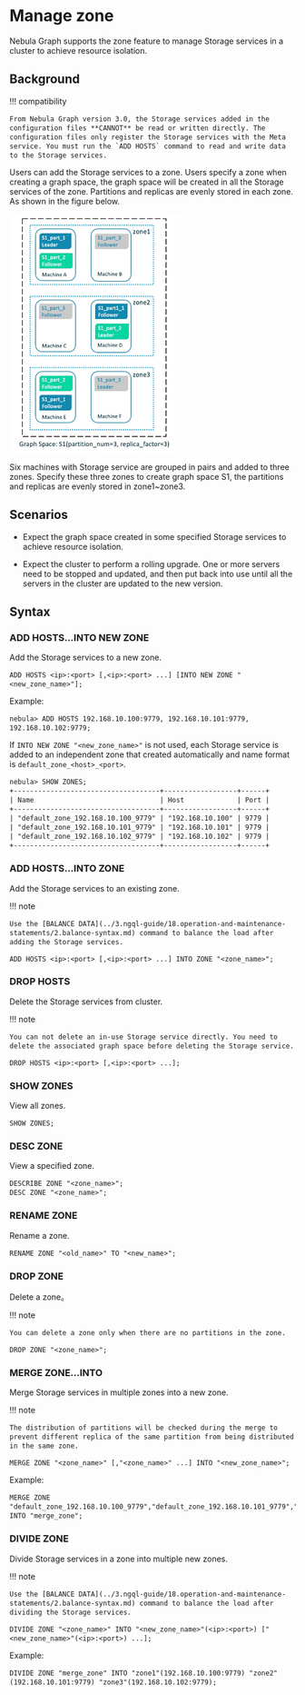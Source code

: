 # Manage zone

Nebula Graph supports the zone feature to manage Storage services in a cluster to achieve resource isolation.

## Background

!!! compatibility

    From Nebula Graph version 3.0, the Storage services added in the configuration files **CANNOT** be read or written directly. The configuration files only register the Storage services with the Meta service. You must run the `ADD HOSTS` command to read and write data to the Storage services.

Users can add the Storage services to a zone. Users specify a zone when creating a graph space, the graph space will be created in all the Storage services of the zone. Partitions and replicas are evenly stored in each zone. As shown in the figure below.

![Zone figure](zone.png)

Six machines with Storage service are grouped in pairs and added to three zones. Specify these three zones to create graph space S1, the partitions and replicas are evenly stored in zone1~zone3.

## Scenarios

- Expect the graph space created in some specified Storage services to achieve resource isolation.

- Expect the cluster to perform a rolling upgrade. One or more servers need to be stopped and updated, and then put back into use until all the servers in the cluster are updated to the new version.

## Syntax

### ADD HOSTS...INTO NEW ZONE

Add the Storage services to a new zone.

```ngql
ADD HOSTS <ip>:<port> [,<ip>:<port> ...] [INTO NEW ZONE "<new_zone_name>"];
```

Example:

```ngql
nebula> ADD HOSTS 192.168.10.100:9779, 192.168.10.101:9779, 192.168.10.102:9779;
```

If `INTO NEW ZONE "<new_zone_name>"` is not used, each Storage service is added to an independent zone that created automatically and name format is `default_zone_<host>_<port>`.

```ngql
nebula> SHOW ZONES;
+------------------------------------+------------------+------+
| Name                               | Host             | Port |
+------------------------------------+------------------+------+
| "default_zone_192.168.10.100_9779" | "192.168.10.100" | 9779 |
| "default_zone_192.168.10.101_9779" | "192.168.10.101" | 9779 |
| "default_zone_192.168.10.102_9779" | "192.168.10.102" | 9779 |
+------------------------------------+------------------+------+
```

### ADD HOSTS...INTO ZONE

Add the Storage services to an existing zone.

!!! note

    Use the [BALANCE DATA](../3.ngql-guide/18.operation-and-maintenance-statements/2.balance-syntax.md) command to balance the load after adding the Storage services.

```ngql
ADD HOSTS <ip>:<port> [,<ip>:<port> ...] INTO ZONE "<zone_name>";
```

### DROP HOSTS

Delete the Storage services from cluster.

!!! note

    You can not delete an in-use Storage service directly. You need to delete the associated graph space before deleting the Storage service.

```ngql
DROP HOSTS <ip>:<port> [,<ip>:<port> ...];
```

### SHOW ZONES

View all zones.

```ngql
SHOW ZONES;
```

### DESC ZONE

View a specified zone.

```ngql
DESCRIBE ZONE "<zone_name>";
DESC ZONE "<zone_name>";
```

### RENAME ZONE

Rename a zone.

```ngql
RENAME ZONE "<old_name>" TO "<new_name>";
```

### DROP ZONE

Delete a zone。

!!! note

    You can delete a zone only when there are no partitions in the zone.

```ngql
DROP ZONE "<zone_name>";
```

### MERGE ZONE...INTO

Merge Storage services in multiple zones into a new zone.

!!! note

    The distribution of partitions will be checked during the merge to prevent different replica of the same partition from being distributed in the same zone.

```ngql
MERGE ZONE "<zone_name>" [,"<zone_name>" ...] INTO "<new_zone_name>";
```

Example:

```ngql
MERGE ZONE "default_zone_192.168.10.100_9779","default_zone_192.168.10.101_9779","default_zone_192.168.10.102_9779" INTO "merge_zone";
```

### DIVIDE ZONE

Divide Storage services in a zone into multiple new zones.

!!! note

    Use the [BALANCE DATA](../3.ngql-guide/18.operation-and-maintenance-statements/2.balance-syntax.md) command to balance the load after dividing the Storage services.

```ngql
DIVIDE ZONE "<zone_name>" INTO "<new_zone_name>"(<ip>:<port>) ["<new_zone_name>"(<ip>:<port>) ...];
```

Example:

```ngql
DIVIDE ZONE "merge_zone" INTO "zone1"(192.168.10.100:9779) "zone2"(192.168.10.101:9779) "zone3"(192.168.10.102:9779);
```
